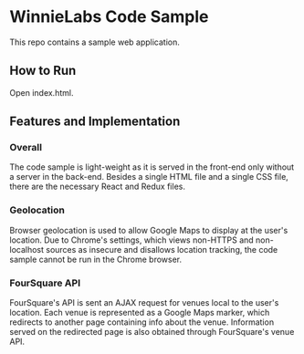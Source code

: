 # WinnieLabs Code Sample

This repo contains a sample web application.

## How to Run

Open index.html.

## Features and Implementation

### Overall

The code sample is light-weight as it is served in the front-end only without a server in the back-end. Besides a single HTML file and a single CSS file, there are the necessary React and Redux files.

### Geolocation

Browser geolocation is used to allow Google Maps to display at the user's location. Due to Chrome's settings, which views non-HTTPS and non-localhost sources as insecure and disallows location tracking, the code sample cannot be run in the Chrome browser.

### FourSquare API

FourSquare's API is sent an AJAX request for venues local to the user's location. Each venue is represented as a Google Maps marker, which redirects to another page containing info about the venue. Information served on the redirected page is also obtained through FourSquare's venue API.
